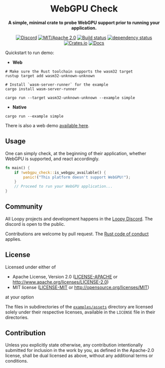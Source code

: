 <div align="center">

# WebGPU Check

**A simple, minimal crate to probe WebGPU support prior to running your application.**

[![Discord](https://img.shields.io/discord/913957940560531456.svg?label=Loopy&logo=discord&logoColor=ffffff&color=ffffff&labelColor=000000)](https://discord.gg/zrjnQzdjCB)
[![MIT/Apache 2.0](https://img.shields.io/badge/license-MIT%2FApache-blue.svg)](#license)
[![Build status](https://github.com/loopystudios/webgpu_check/workflows/CI/badge.svg)](https://github.com/loopystudios/webgpu_check/actions)
[![dependency status](https://deps.rs/repo/github/loopystudios/webgpu_check/status.svg)](https://deps.rs/repo/github/loopystudios/webgpu_check)
[![Crates.io](https://img.shields.io/crates/v/webgpu_check.svg)](https://crates.io/crates/webgpu_check)
[![Docs](https://img.shields.io/docsrs/webgpu_check)](https://docs.rs/webgpu_check)

</div>

Quickstart to run demo:

- **Web**

```shell
# Make sure the Rust toolchain supports the wasm32 target
rustup target add wasm32-unknown-unknown

# Install `wasm-server-runner` for the example
cargo install wasm-server-runner

cargo run --target wasm32-unknown-unknown --example simple
```

- **Native**

```shell
cargo run --example simple
```

There is also a web demo [available here](https://loopystudios.github.io/webgpu_check).

## Usage

One can simply check, at the beginning of their application, whether WebGPU is supported, and react accordingly.

```rust
fn main() {
    if !webgpu_check::is_webgpu_available() {
        panic!("This platform doesn't support WebGPU!");
    }
    // Proceed to run your WebGPU application...
}
```

## Community

All Loopy projects and development happens in the [Loopy Discord](https://discord.gg/zrjnQzdjCB). The discord is open to the public.

Contributions are welcome by pull request. The [Rust code of conduct](https://www.rust-lang.org/policies/code-of-conduct) applies.

## License

Licensed under either of

- Apache License, Version 2.0
   ([LICENSE-APACHE](LICENSE-APACHE) or <http://www.apache.org/licenses/LICENSE-2.0>)
- MIT license
   ([LICENSE-MIT](LICENSE-MIT) or <http://opensource.org/licenses/MIT>)

at your option

The files in subdirectories of the [`examples/assets`](/examples/assets) directory are licensed solely under
their respective licenses, available in the `LICENSE` file in their directories.

## Contribution

Unless you explicitly state otherwise, any contribution intentionally submitted
for inclusion in the work by you, as defined in the Apache-2.0 license, shall be
dual licensed as above, without any additional terms or conditions.
